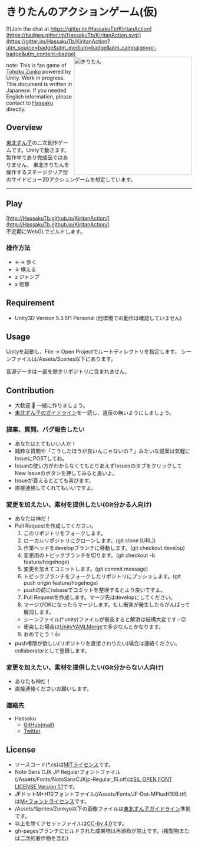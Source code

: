 きりたんのアクションゲーム(仮)
====

[![Join the chat at https://gitter.im/HassakuTb/KiritanAction](https://badges.gitter.im/HassakuTb/KiritanAction.svg)](https://gitter.im/HassakuTb/KiritanAction?utm_source=badge&utm_medium=badge&utm_campaign=pr-badge&utm_content=badge)
<img src="https://github.com/HassakuTb/KiritanAction/blob/gh-resources/zzm_kiritan_fly2.png" alt="きりたん" title="きりたん" width="320px" align="right">  

note: This is fan game of [Tohoku Zunko](http://zunko.jp/) powered by Unity. Work in progress. This document is written in Japanese. If you needed English information, please contact to [Hassaku](https://github.com/hassakuTb) directly.

## Overview
[東北ずん子](http://zunko.jp/)の二次創作ゲームです。Unityで動きます。
製作中であり完成品ではありません。
東北きりたんを操作するステージクリア型のサイドビュー2Dアクションゲームを想定しています。
<BR clear="right">
***


## Play
[http://HassakuTb.github.io/KiritanAction/](http://HassakuTb.github.io/KiritanAction/)  
不定期にWebGLでビルドします。

### 操作方法
* ←→ 歩く
* ↓ 構える
* z ジャンプ
* x 砲撃

## Requirement
* Unity3D Version 5.3.5f1 Personal (他環境での動作は確認していません)

## Usage
Unityを起動し、File → Open Projectでルートディレクトリを指定します。
シーンファイルは/Assets/Scenes以下にあります。

音源データは一部を除きリポジトリに含まれません。

## Contribution
* 大歓迎 :revolving_hearts: 一緒に作りましょう。
* [東北ずん子のガイドライン](http://zunko.jp/guideline.html)を一読し、違反の無いようにしましょう。

### 提案、質問、バグ報告したい
* あなたはとてもいい人だ！
* 純粋な質問や「こうしたほうが良いんじゃないの？」みたいな提案は気軽にIssueにPOSTしてね。
* Issueの使い方がわからなくてもとりあえずIssuesのタブをクリックしてNew Issueのボタンを押してみると良いよ。
* Issueが貰えるととても喜びます。
* 直接連絡してくれてもいいですよ。

### 変更を加えたい、素材を提供したい(Git分かる人向け)
* あなたは神だ！
* Pull Requestを作成してください。
  1. このリポジトリをフォークします。
  2. ローカルリポジトリにクローンします。(git clone [URL])
  3. 作業ヘッドをdevelopブランチに移動します。(git checkout develop)
  4. 変更用のトピックブランチを切ります。(git checkout -b feature/hogehoge)
  5. 変更を加えてコミットします。(git commit message)
  6. トピックブランチをフォークしたリポジトリにプッシュします。(git push origin feature/hogehoge)
    * pushの前にrebaseでコミットを整理するとより良いですよ。
  7. Pull Requestを作成します。マージ先はdevelopにしてください。
  8. マージがOKになったらマージします。もし衝突が発生したらがんばって解消します。
    * シーンファイル(*.unity)ファイルが衝突すると解消は結構大変です:boom::confused:
    * 衝突した場合は[UnityYAMLMerge](http://docs.unity3d.com/jp/current/Manual/SmartMerge.html)で多少なんとかなります。
  9. おめでとう！:+1:
* push権限が欲しい(リポジトリを直接さわりたい)場合は連絡ください。collaboratorとして登録します。

### 変更を加えたい、素材を提供したい(Git分からない人向け)
* あなたも神だ！
* 直接連絡くださいお願いします。

### 連絡先
* Hassaku
  * [GitHub(mail)](https://github.com/hassakuTb)
  * [Twitter](https://twitter.com/HassakuTb)

## License
* ソースコード(*.cs)は[MITライセンス](https://github.com/HassakuTb/KiritanAction/blob/master/Licenses/MIT.txt)です。
* Noto Sans CJK JP Regularフォントファイル(/Assets/Fonts/NotoSansCJKjp-Regular_16.otf)は[SIL OPEN FONT LICENSE Version 1.1](https://github.com/HassakuTb/KiritanAction/blob/master/Licenses/SIL_Open_Font_License_1.1.txt)です。
* JFドットM+H10フォントファイル(/Assets/Fonts/JF-Dot-MPlusH10B.ttf)は[M+フォントライセンス](https://github.com/HassakuTb/KiritanAction/blob/master/Licenses/MPlus_Font_License.txt)です。
* /Assets/Sprites/Zunkyo以下の画像ファイルは[東北ずん子ガイドライン](http://zunko.jp/guideline.html)準拠です。
* 以上を除くアセットファイルは[CC-by 4.0](https://creativecommons.org/licenses/by/4.0/legalcode)です。
* gh-pagesブランチにビルドされた成果物は再頒布が禁止です。(複製物または二次的著作物を含む)
